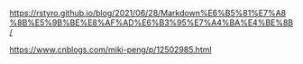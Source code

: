 
https://rstyro.github.io/blog/2021/06/28/Markdown%E6%B5%81%E7%A8%8B%E5%9B%BE%E8%AF%AD%E6%B3%95%E7%A4%BA%E4%BE%8B/

https://www.cnblogs.com/miki-peng/p/12502985.html